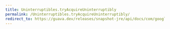 ```yaml
---
title: Uninterruptibles.tryAcquireUninterruptibly
permalink: /Uninterruptibles.tryAcquireUninterruptibly/
redirect_to: https://guava.dev/releases/snapshot-jre/api/docs/com/google/common/util/concurrent/Uninterruptibles.html#tryAcquireUninterruptibly-java.util.concurrent.Semaphore-java.time.Duration-
---
```

